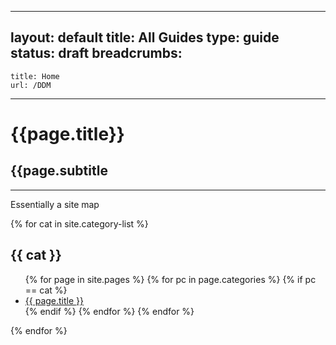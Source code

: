 ---
layout: default
title: All Guides
type: guide
status: draft
breadcrumbs:
  -
    title: Home
    url: /DDM
 ---

# {{page.title}}
## {{page.subtitle

***

Essentially a site map

{% for cat in site.category-list %}
## {{ cat }}
<ul>
  {% for page in site.pages %}
      {% for pc in page.categories %}
        {% if pc == cat %}
          <li><a href="/DDM{{ page.url }}">{{ page.title }}</a></li>
        {% endif %}   <!-- cat-match-p -->
      {% endfor %}  <!-- page-category -->
  {% endfor %}  <!-- page -->
</ul>
{% endfor %}  <!-- cat -->
